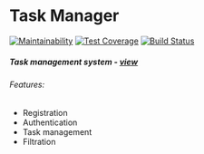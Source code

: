 # Task Manager

[![Maintainability](https://api.codeclimate.com/v1/badges/54e1416634abbfed185c/maintainability)](https://codeclimate.com/github/Uladzislau97/python-project-lvl4/maintainability) [![Test Coverage](https://api.codeclimate.com/v1/badges/54e1416634abbfed185c/test_coverage)](https://codeclimate.com/github/Uladzislau97/python-project-lvl4/test_coverage) [![Build Status](https://travis-ci.org/Uladzislau97/python-project-lvl4.svg?branch=master)](https://travis-ci.org/Uladzislau97/python-project-lvl4)

##### Task management system - [view](https://uladzislau97-task-manager.herokuapp.com)

###### Features:
- Registration
- Authentication
- Task management
- Filtration